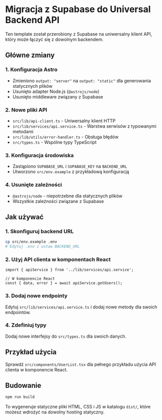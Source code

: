 # Migracja z Supabase do Universal Backend API

Ten template został przerobiony z Supabase na uniwersalny klient API, który może łączyć się z dowolnym backendem.

## Główne zmiany

### 1. Konfiguracja Astro
- Zmieniono `output: "server"` na `output: "static"` dla generowania statycznych plików
- Usunięto adapter Node.js (`@astrojs/node`)
- Usunięto middleware związany z Supabase

### 2. Nowe pliki API
- `src/lib/api-client.ts` - Uniwersalny klient HTTP
- `src/lib/services/api.service.ts` - Warstwa serwisów z typowanymi metodami
- `src/lib/utils/error-handler.ts` - Obsługa błędów
- `src/types.ts` - Wspólne typy TypeScript

### 3. Konfiguracja środowiska
- Zastąpiono `SUPABASE_URL` i `SUPABASE_KEY` na `BACKEND_URL`
- Utworzono `src/env.example` z przykładową konfiguracją

### 4. Usunięte zależności
- `@astrojs/node` - niepotrzebne dla statycznych plików
- Wszystkie zależności związane z Supabase

## Jak używać

### 1. Skonfiguruj backend URL
```bash
cp src/env.example .env
# Edytuj .env i ustaw BACKEND_URL
```

### 2. Użyj API clienta w komponentach React
```tsx
import { apiService } from '../lib/services/api.service';

// W komponencie React
const { data, error } = await apiService.getUsers();
```

### 3. Dodaj nowe endpointy
Edytuj `src/lib/services/api.service.ts` i dodaj nowe metody dla swoich endpointów.

### 4. Zdefiniuj typy
Dodaj nowe interfejsy do `src/types.ts` dla swoich danych.

## Przykład użycia

Sprawdź `src/components/UserList.tsx` dla pełnego przykładu użycia API clienta w komponencie React.

## Budowanie

```bash
npm run build
```

To wygeneruje statyczne pliki HTML, CSS i JS w katalogu `dist/`, które możesz wdrożyć na dowolny hosting statyczny.

